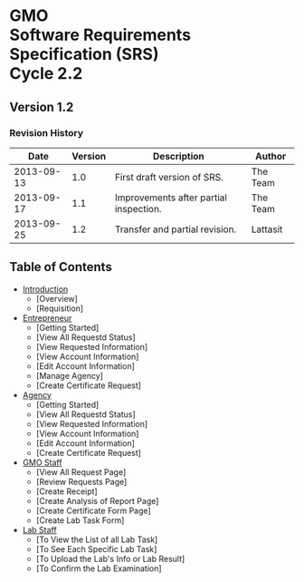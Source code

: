 GMO<br>Software Requirements Specification (SRS)<br>Cycle 2.2
======

Version 1.2
-----------

### Revision History

| Date | Version | Description | Author |
| ---- | ------- | ----------- | ------ |
| 2013-09-13 | 1.0 | First draft version of SRS. | The Team |
| 2013-09-17 | 1.1 | Improvements after partial inspection. | The Team |
| 2013-09-25 | 1.2 | Transfer and partial revision. | Lattasit |

Table of Contents
-----------------

* [Introduction](1-introduction.md)
    * [Overview]
    * [Requisition]
* [Entrepreneur](2-entrepreneur.md)
    * [Getting Started]
    * [View All Requestd Status]
    * [View Requested Information]
    * [View Account Information]
    * [Edit Account Information]
    * [Manage Agency]
    * [Create Certificate Request]
* [Agency](3-agency.md)
    * [Getting Started]
    * [View All Requestd Status]
    * [View Requested Information]
    * [View Account Information]
    * [Edit Account Information]
    * [Create Certificate Request]
* [GMO Staff](4-gmo-staff.md)
    * [View All Request Page]
    * [Review Requests Page]
    * [Create Receipt]
    * [Create Analysis of Report Page]
    * [Create Certificate Form Page]
    * [Create Lab Task Form]
* [Lab Staff](5-lab-staff.md)
    * [To View the List of all Lab Task]
    * [To See Each Specific Lab Task]
    * [To Upload the Lab's Info or Lab Result]
    * [To Confirm the Lab Examination]
